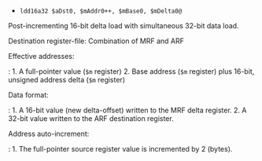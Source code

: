 * `ldd16a32 $aDst0, $mAddr0++, $mBase0, $mDelta0@`

Post-incrementing 16-bit delta load with simultaneous 32-bit data load.

Destination register-file: Combination of MRF and ARF

Effective addresses:

:   1.  A full-pointer value (`$m` register)
    2.  Base address (`$m` register) plus 16-bit, unsigned address delta
        (`$m` register)

Data format:

:   1.  A 16-bit value (new delta-offset) written to the MRF delta
        register.
    2.  A 32-bit value written to the ARF destination register.

Address auto-increment:

:   1.  The full-pointer source register value is incremented by 2
        (bytes).

